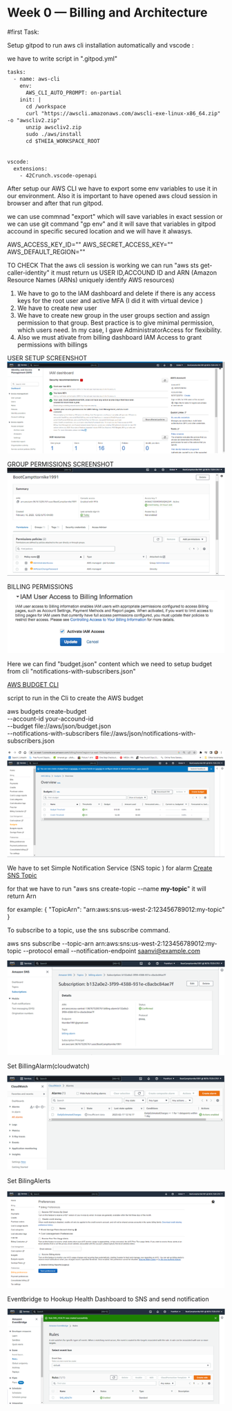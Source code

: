 # Week 0 — Billing and Architecture

#first Task:

Setup gitpod to run aws cli installation automatically and vscode :

we have to write script in ".gitpod.yml"


<!-- script -->
```
tasks:
  - name: aws-cli
    env:
      AWS_CLI_AUTO_PROMPT: on-partial
    init: |
      cd /workspace
      curl "https://awscli.amazonaws.com/awscli-exe-linux-x86_64.zip" -o "awscliv2.zip"
      unzip awscliv2.zip
      sudo ./aws/install
      cd $THEIA_WORKSPACE_ROOT


vscode:
  extensions:
    - 42Crunch.vscode-openapi     

 ```   

 <!-- end-->

 After setup our AWS CLI we have to export some env variables to use it in our environment. Also it is important to have opened aws cloud session in browser and after that run gitpod.

<!-- this is the wariable what we need -->
we can use commnad "export" which will save variables in exact session or we can use git command "gp env" and it will save that variables in gitpod accound in specific secured location and we will have it alwasys.

 AWS_ACCESS_KEY_ID=""
 AWS_SECRET_ACCESS_KEY=""
 AWS_DEFAULT_REGION=""

TO CHECK That the aws cli session is working we can run "aws sts get-caller-identity" it must return us USER ID,ACCOUND ID and ARN (Amazon Resource Names (ARNs) uniquely identify AWS resources)


<!-- #Second Task Destroyed root account credentials, set MFA, IAM role AdministratorAccess: -->
1. We have to go to the IAM dashboard  and delete if there is any access keys for the root user and active MFA (I did it with virtual device )
2. We have to create new user 
3. We have to create new group in the user groups section and assign permission to that group. Best practice is to give minimal permission, which users need.
In my case, I gave AdministratorAccess for flexibility.
4. Also we must ativate from billing dashboard  IAM Access  to grant permissions with billings 

USER SETUP SCREENSHOT
![task1snipshot](../_docs/assets/Task1.png)

GROUP PERMISSIONS SCREENSHOT
![task1.2Sniptshot](../_docs/assets/Task1.2.png)

BILLING PERMISSIONS
![Alt text](../_docs/assets/billingaccess.png)


<!-- end -->




<!-- Set a AWS Budget -->
Here we can find "budget.json" content which we need to setup budget from cli "notifications-with-subscribers.json" 

[AWS BUDGET CLI](https://docs.aws.amazon.com/cli/latest/reference/budgets/create-budget.html)

script to run in the Cli to create the  AWS budget

aws budgets create-budget \
    --account-id your-accound-id \
    --budget file://aws/json/budget.json \
    --notifications-with-subscribers file://aws/json/notifications-with-subscribers.json

![BudgetImage](../_docs/assets/budget.png)


<!-- end -->





<!-- Set SNS-TOPIC -->
We have to set Simple Notification Service (SNS topic ) for alarm 
[Create SNS Topic](https://docs.aws.amazon.com/cli/latest/userguide/cli-services-sns.html)

for that we have to run "aws sns create-topic --name **my-topic**" it will return  Arn


for example: 
{
    "TopicArn": "arn:aws:sns:us-west-2:123456789012:my-topic"
}

To subscribe to a topic, use the sns subscribe command.

aws sns subscribe 
    --topic-arn arn:aws:sns:us-west-2:123456789012:my-topic 
    --protocol email 
    --notification-endpoint saanvi@example.com

![Alt text](../_docs/assets/SNS-TOPIC.png)




Set BillingAlarm(cloudwatch)

![Alt text](../_docs/assets/cloudwatchalarm.png)




Set BilingAlerts

![Alt text](../_docs/assets/billinAlert.png)

Eventbridge to Hookup Health Dashboard to SNS and send notification

![Alt text](../_docs/assets/SNS-health.png)







 
